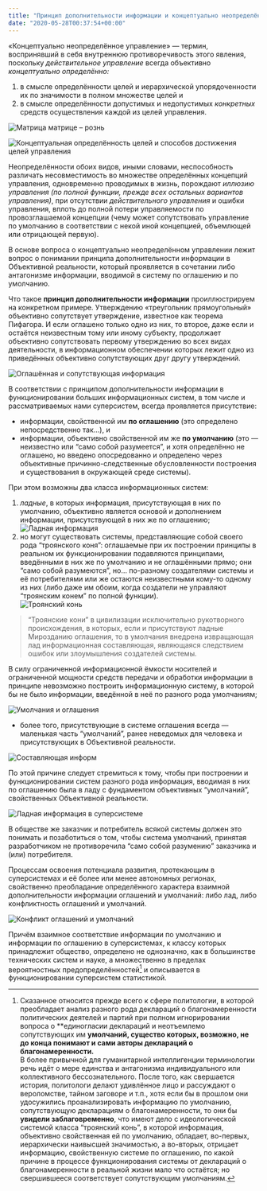 ```yaml
---
title: "Принцип дополнительности информации и концептуально неопределённое управление как особый вид конфликта управлений"
date: "2020-05-28T00:37:54+00:00"
---
```


«Концептуально неопределённое управление» — термин, воспринявший в себя внутреннюю противоречивость этого явления, поскольку *действительное управление* всегда объективно *концептуально определённо:*

1. в смысле определённости целей и иерархической упорядоченности их по значимости в полном множестве целей и
2. в смысле определённости допустимых и недопустимых *конкретных* средств осуществления каждой из целей управления.

![Матрица матрице – рознь](256.jpg) 

![Концептуальная определённость целей и способов достижения целей управления](257.png) 

Неопределённости обоих видов, иными словами, неспособность различать несовместимость во множестве определённых концепций управления, одновременно проводимых в жизнь, порождают *иллюзию управления (по полной функции, прежде всех остальных вариантов управления)*, при отсутствии *действительного управления* и ошибки управления, вплоть до полной потери управляемости по провозглашаемой концепции (чему может сопутствовать управление по умолчанию в соответствии с некой иной концепцией, объемлющей или отрицающей первую).

В основе вопроса о концептуально неопределённом управлении лежит вопрос о понимании принципа дополнительности информации в Объективной реальности, который проявляется в сочетании либо антагонизме информации, вводимой в систему по оглашению и по умолчанию.

Что такое **принцип дополнительности информации** проиллюстрируем на конкретном примере. Утверждению «треугольник прямоугольный» объективно сопутствует утверждение, известное как теорема Пифагора. И если оглашено только одно из них, то второе, даже если и остаётся неизвестным тому или иному субъекту, продолжает объективно сопутствовать первому утверждению во всех видах деятельности, в информационном обеспечении которых лежит одно из приведённых объективно сопутствующих друг другу утверждений.

![Оглашённая и сопутствующая информация](258.png)

В соответствии с принципом дополнительности информации в функционировании больших информационных систем, в том числе и рассматриваемых нами суперсистем, всегда проявляется присутствие:

- информации, свойственной им **по оглашению** (это определено непосредственно так…), и
- информации, объективно свойственной им же **по умолчанию** (это — неизвестно или “само собой разумеется”, и хотя определённо не оглашено, но введено опосредованно и определено через объективные причинно-следственные обусловленности построения и существования в окружающей среде системы).

При этом возможны два класса информационных систем: 
1. *ладные*, в которых информация, присутствующая в них по умолчанию, объективно является основой и дополнением информации, присутствующей в них же по оглашению;  
   ![Ладная информация](259.png)
2. но могут существовать системы, представляющие собой своего рода “троянского коня”: оглашаемые при их построении принципы в реальном их функционировании подавляются принципами, введёнными в них же по умолчанию и не оглашёнными прямо; они “само собой разумеются”, но… по-разному создателями системы и её потребителями или же остаются неизвестными кому-то одному из них (либо даже им обоим, когда создатели не управляют “троянским конем” по полной функции).  
   ![Троянский конь](260.png)

>“Троянские кони” в цивилизации исключительно рукотворного происхождения, в которых, если и присутствуют ладные Мирозданию оглашения, то в умолчания внедрена извращающая лад информационная составляющая, являющаяся следствием ошибок или злоумышления создателей системы.

В силу ограниченной информационной ёмкости носителей и ограниченной мощности средств передачи и обработки информации в принципе невозможно построить информационную систему, в которой бы не было информации, введённой в неё по разного рода умолчаниям; 

![Умолчания и оглашения](261.png) 

- более того, присутствующие в системе оглашения всегда — маленькая часть “умолчаний”, ранее неведомых для человека и присутствующих в Объективной реальности. 

![Составляющая информ](262.png)

По этой причине следует стремиться к тому, чтобы при построении и функционировании систем разного рода информация, вводимая в них по оглашению была в ладу с фундаментом объективных “умолчаний”, свойственных Объективной реальности.

![Ладная информация в суперсистеме](263.png)

В обществе же заказчик и потребитель всякой системы должен это понимать и позаботиться о том, чтобы система умолчаний, принятая разработчиком не противоречила “само собой разумению” заказчика и (или) потребителя.

Процессам освоения потенциала развития, протекающим в суперсистемах и её более или менее автономных регионах, свойственно преобладание определённого характера взаимной дополнительности информации оглашений и умолчаний: либо лад, либо конфликтность оглашений и умолчаний. 

![Конфликт оглашений и умолчаний](264.png)

Причём взаимное соответствие информации по умолчанию и информации по оглашению в суперсистемах, к классу которых принадлежит общество, определено не однозначно, как в большинстве технических систем и науке, а множественно в пределах вероятностных предопределённостей[^1] и описывается в функционировании суперсистем статистикой.



[^1]: Сказанное относится прежде всего к сфере политологии, в которой преобладает анализ разного рода деклараций о благонамеренности политических деятелей и партий при полном игнорировании вопроса о **единогласии деклараций и неотъемлемо сопутствующих им **умолчаний, существо которых, возможно, не до конца понимают и сами авторы деклараций о благонамеренности.**  
В более привычной для гуманитарной интеллигенции терминологии речь идёт о мере единства и антагонизма индивидуального или коллективного бессознательного. После того, как свершается история, политологи делают удивлённое лицо и рассуждают о вероломстве, тайном заговоре и т.п., хотя если бы в прошлом они удосужились проанализировать информацию по умолчанию, сопутствующую декларациям о благонамеренности, то они бы **увидели заблаговременно**, что имеют дело с идеологической системой класса “троянский конь”, в которой информация, объективно свойственная ей по умолчанию, обладает, во-первых, иерархически наивысшей значимостью, а во-вторых, отрицает информацию, свойственную системе по оглашению, по какой причине в процессе функционирования системы от деклараций о благонамеренности в реальной жизни мало что остаётся; но свершившееся соответствует сопутствующим умолчаниям.